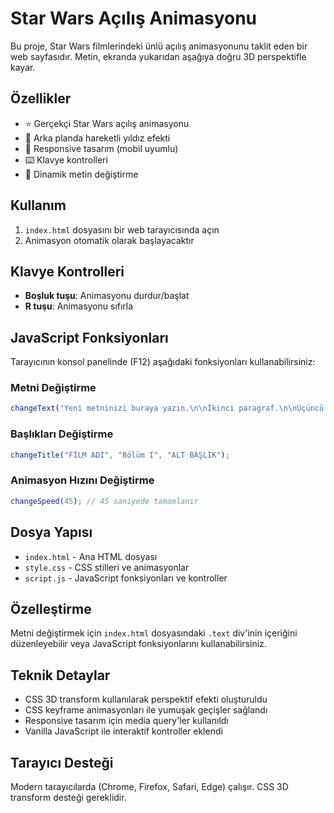 # Star Wars Açılış Animasyonu

Bu proje, Star Wars filmlerindeki ünlü açılış animasyonunu taklit eden bir web sayfasıdır. Metin, ekranda yukarıdan aşağıya doğru 3D perspektifle kayar.

## Özellikler

- ⭐ Gerçekçi Star Wars açılış animasyonu
- 🌟 Arka planda hareketli yıldız efekti
- 📱 Responsive tasarım (mobil uyumlu)
- ⌨️ Klavye kontrolleri
- 🔧 Dinamik metin değiştirme

## Kullanım

1. `index.html` dosyasını bir web tarayıcısında açın
2. Animasyon otomatik olarak başlayacaktır

## Klavye Kontrolleri

- **Boşluk tuşu**: Animasyonu durdur/başlat
- **R tuşu**: Animasyonu sıfırla

## JavaScript Fonksiyonları

Tarayıcının konsol panelinde (F12) aşağıdaki fonksiyonları kullanabilirsiniz:

### Metni Değiştirme
```javascript
changeText("Yeni metninizi buraya yazın.\n\nİkinci paragraf.\n\nÜçüncü paragraf.");
```

### Başlıkları Değiştirme
```javascript
changeTitle("FİLM ADI", "Bölüm I", "ALT BAŞLIK");
```

### Animasyon Hızını Değiştirme
```javascript
changeSpeed(45); // 45 saniyede tamamlanır
```

## Dosya Yapısı

- `index.html` - Ana HTML dosyası
- `style.css` - CSS stilleri ve animasyonlar
- `script.js` - JavaScript fonksiyonları ve kontroller

## Özelleştirme

Metni değiştirmek için `index.html` dosyasındaki `.text` div'inin içeriğini düzenleyebilir veya JavaScript fonksiyonlarını kullanabilirsiniz.

## Teknik Detaylar

- CSS 3D transform kullanılarak perspektif efekti oluşturuldu
- CSS keyframe animasyonları ile yumuşak geçişler sağlandı
- Responsive tasarım için media query'ler kullanıldı
- Vanilla JavaScript ile interaktif kontroller eklendi

## Tarayıcı Desteği

Modern tarayıcılarda (Chrome, Firefox, Safari, Edge) çalışır. CSS 3D transform desteği gereklidir. 